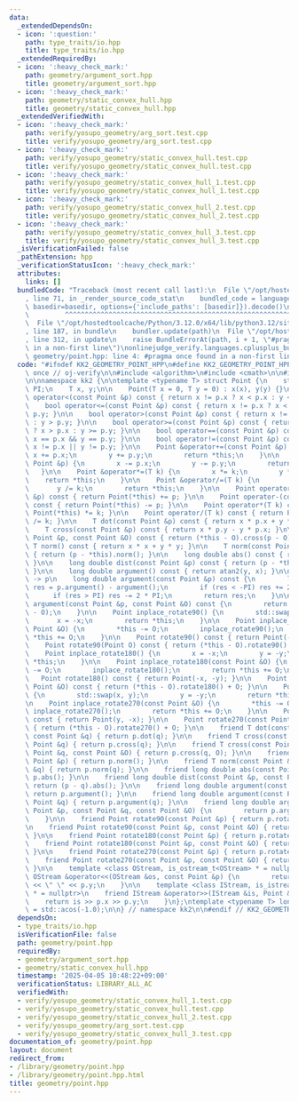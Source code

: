```yaml
---
data:
  _extendedDependsOn:
  - icon: ':question:'
    path: type_traits/io.hpp
    title: type_traits/io.hpp
  _extendedRequiredBy:
  - icon: ':heavy_check_mark:'
    path: geometry/argument_sort.hpp
    title: geometry/argument_sort.hpp
  - icon: ':heavy_check_mark:'
    path: geometry/static_convex_hull.hpp
    title: geometry/static_convex_hull.hpp
  _extendedVerifiedWith:
  - icon: ':heavy_check_mark:'
    path: verify/yosupo_geometry/arg_sort.test.cpp
    title: verify/yosupo_geometry/arg_sort.test.cpp
  - icon: ':heavy_check_mark:'
    path: verify/yosupo_geometry/static_convex_hull.test.cpp
    title: verify/yosupo_geometry/static_convex_hull.test.cpp
  - icon: ':heavy_check_mark:'
    path: verify/yosupo_geometry/static_convex_hull_1.test.cpp
    title: verify/yosupo_geometry/static_convex_hull_1.test.cpp
  - icon: ':heavy_check_mark:'
    path: verify/yosupo_geometry/static_convex_hull_2.test.cpp
    title: verify/yosupo_geometry/static_convex_hull_2.test.cpp
  - icon: ':heavy_check_mark:'
    path: verify/yosupo_geometry/static_convex_hull_3.test.cpp
    title: verify/yosupo_geometry/static_convex_hull_3.test.cpp
  _isVerificationFailed: false
  _pathExtension: hpp
  _verificationStatusIcon: ':heavy_check_mark:'
  attributes:
    links: []
  bundledCode: "Traceback (most recent call last):\n  File \"/opt/hostedtoolcache/Python/3.12.0/x64/lib/python3.12/site-packages/onlinejudge_verify/documentation/build.py\"\
    , line 71, in _render_source_code_stat\n    bundled_code = language.bundle(stat.path,\
    \ basedir=basedir, options={'include_paths': [basedir]}).decode()\n          \
    \         ^^^^^^^^^^^^^^^^^^^^^^^^^^^^^^^^^^^^^^^^^^^^^^^^^^^^^^^^^^^^^^^^^^^^^^^^^^^^^^^^^\n\
    \  File \"/opt/hostedtoolcache/Python/3.12.0/x64/lib/python3.12/site-packages/onlinejudge_verify/languages/cplusplus.py\"\
    , line 187, in bundle\n    bundler.update(path)\n  File \"/opt/hostedtoolcache/Python/3.12.0/x64/lib/python3.12/site-packages/onlinejudge_verify/languages/cplusplus_bundle.py\"\
    , line 312, in update\n    raise BundleErrorAt(path, i + 1, \"#pragma once found\
    \ in a non-first line\")\nonlinejudge_verify.languages.cplusplus_bundle.BundleErrorAt:\
    \ geometry/point.hpp: line 4: #pragma once found in a non-first line\n"
  code: "#ifndef KK2_GEOMETRY_POINT_HPP\n#define KK2_GEOMETRY_POINT_HPP 1\n\n#pragma\
    \ once // oj-verify\n\n#include <algorithm>\n#include <cmath>\n\n#include \"../type_traits/io.hpp\"\
    \n\nnamespace kk2 {\n\ntemplate <typename T> struct Point {\n    static long double\
    \ PI;\n    T x, y;\n\n    Point(T x = 0, T y = 0) : x(x), y(y) {}\n\n    bool\
    \ operator<(const Point &p) const { return x != p.x ? x < p.x : y < p.y; }\n\n\
    \    bool operator<=(const Point &p) const { return x != p.x ? x < p.x : y <=\
    \ p.y; }\n\n    bool operator>(const Point &p) const { return x != p.x ? x > p.x\
    \ : y > p.y; }\n\n    bool operator>=(const Point &p) const { return x != p.x\
    \ ? x > p.x : y >= p.y; }\n\n    bool operator==(const Point &p) const { return\
    \ x == p.x && y == p.y; }\n\n    bool operator!=(const Point &p) const { return\
    \ x != p.x || y != p.y; }\n\n    Point &operator+=(const Point &p) {\n       \
    \ x += p.x;\n        y += p.y;\n        return *this;\n    }\n\n    Point &operator-=(const\
    \ Point &p) {\n        x -= p.x;\n        y -= p.y;\n        return *this;\n \
    \   }\n\n    Point &operator*=(T k) {\n        x *= k;\n        y *= k;\n    \
    \    return *this;\n    }\n\n    Point &operator/=(T k) {\n        x /= k;\n \
    \       y /= k;\n        return *this;\n    }\n\n    Point operator+(const Point\
    \ &p) const { return Point(*this) += p; }\n\n    Point operator-(const Point &p)\
    \ const { return Point(*this) -= p; }\n\n    Point operator*(T k) const { return\
    \ Point(*this) *= k; }\n\n    Point operator/(T k) const { return Point(*this)\
    \ /= k; }\n\n    T dot(const Point &p) const { return x * p.x + y * p.y; }\n\n\
    \    T cross(const Point &p) const { return x * p.y - y * p.x; }\n\n    T cross(const\
    \ Point &p, const Point &O) const { return (*this - O).cross(p - O); }\n\n   \
    \ T norm() const { return x * x + y * y; }\n\n    T norm(const Point &p) const\
    \ { return (p - *this).norm(); }\n\n    long double abs() const { return sqrt(norm());\
    \ }\n\n    long double dist(const Point &p) const { return (p - *this).abs();\
    \ }\n\n    long double argument() const { return atan2(y, x); }\n\n    // this\
    \ -> p\n    long double argument(const Point &p) const {\n        long double\
    \ res = p.argument() - argument();\n        if (res < -PI) res += 2 * PI;\n  \
    \      if (res > PI) res -= 2 * PI;\n        return res;\n    }\n\n    long double\
    \ argument(const Point &p, const Point &O) const {\n        return (*this - O).argument(p\
    \ - O);\n    }\n\n    Point inplace_rotate90() {\n        std::swap(x, y);\n \
    \       x = -x;\n        return *this;\n    }\n\n    Point inplace_rotate90(const\
    \ Point &O) {\n        *this -= O;\n        inplace_rotate90();\n        return\
    \ *this += O;\n    }\n\n    Point rotate90() const { return Point(-y, x); }\n\n\
    \    Point rotate90(Point O) const { return (*this - O).rotate90() + O; }\n\n\
    \    Point inplace_rotate180() {\n        x = -x;\n        y = -y;\n        return\
    \ *this;\n    }\n\n    Point inplace_rotate180(const Point &O) {\n        *this\
    \ -= O;\n        inplace_rotate180();\n        return *this += O;\n    }\n\n \
    \   Point rotate180() const { return Point(-x, -y); }\n\n    Point rotate180(const\
    \ Point &O) const { return (*this - O).rotate180() + O; }\n\n    Point inplace_rotate270()\
    \ {\n        std::swap(x, y);\n        y = -y;\n        return *this;\n    }\n\
    \n    Point inplace_rotate270(const Point &O) {\n        *this -= O;\n       \
    \ inplace_rotate270();\n        return *this += O;\n    }\n\n    Point rotate270()\
    \ const { return Point(y, -x); }\n\n    Point rotate270(const Point &O) const\
    \ { return (*this - O).rotate270() + O; }\n\n    friend T dot(const Point &p,\
    \ const Point &q) { return p.dot(q); }\n\n    friend T cross(const Point &p, const\
    \ Point &q) { return p.cross(q); }\n\n    friend T cross(const Point &p, const\
    \ Point &q, const Point &O) { return p.cross(q, O); }\n\n    friend T norm(const\
    \ Point &p) { return p.norm(); }\n\n    friend T norm(const Point &p, const Point\
    \ &q) { return p.norm(q); }\n\n    friend long double abs(const Point &p) { return\
    \ p.abs(); }\n\n    friend long double dist(const Point &p, const Point &q) {\
    \ return (p - q).abs(); }\n\n    friend long double argument(const Point &p) {\
    \ return p.argument(); }\n\n    friend long double argument(const Point &p, const\
    \ Point &q) { return p.argument(q); }\n\n    friend long double argument(const\
    \ Point &p, const Point &q, const Point &O) {\n        return p.argument(q, O);\n\
    \    }\n\n    friend Point rotate90(const Point &p) { return p.rotate90(); }\n\
    \n    friend Point rotate90(const Point &p, const Point &O) { return p.rotate90(O);\
    \ }\n\n    friend Point rotate180(const Point &p) { return p.rotate180(); }\n\n\
    \    friend Point rotate180(const Point &p, const Point &O) { return p.rotate180(O);\
    \ }\n\n    friend Point rotate270(const Point &p) { return p.rotate270(); }\n\n\
    \    friend Point rotate270(const Point &p, const Point &O) { return p.rotate270(O);\
    \ }\n\n    template <class OStream, is_ostream_t<OStream> * = nullptr>\n    friend\
    \ OStream &operator<<(OStream &os, const Point &p) {\n        return os << p.x\
    \ << \" \" << p.y;\n    }\n\n    template <class IStream, is_istream_t<IStream>\
    \ * = nullptr>\n    friend IStream &operator>>(IStream &is, Point &p) {\n    \
    \    return is >> p.x >> p.y;\n    }\n};\ntemplate <typename T> long double Point<T>::PI\
    \ = std::acos(-1.0);\n\n} // namespace kk2\n\n#endif // KK2_GEOMETRY_POINT_HPP\n"
  dependsOn:
  - type_traits/io.hpp
  isVerificationFile: false
  path: geometry/point.hpp
  requiredBy:
  - geometry/argument_sort.hpp
  - geometry/static_convex_hull.hpp
  timestamp: '2025-04-05 10:48:22+09:00'
  verificationStatus: LIBRARY_ALL_AC
  verifiedWith:
  - verify/yosupo_geometry/static_convex_hull_1.test.cpp
  - verify/yosupo_geometry/static_convex_hull.test.cpp
  - verify/yosupo_geometry/static_convex_hull_2.test.cpp
  - verify/yosupo_geometry/arg_sort.test.cpp
  - verify/yosupo_geometry/static_convex_hull_3.test.cpp
documentation_of: geometry/point.hpp
layout: document
redirect_from:
- /library/geometry/point.hpp
- /library/geometry/point.hpp.html
title: geometry/point.hpp
---
```

